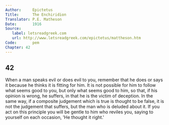 ```yaml
---
Author:     Epictetus  
Title:      The Enchiridion  
Translator: P.E. Matheson
Date:       1916  
Source:
   label: letsreadgreek.com
   url: http://www.letsreadgreek.com/epictetus/mattheson.htm
Code:       pem  
Chapter: 42
---
```

##  42

When a man speaks evil or does evil to you, remember that he does or says it
because he thinks it is fitting for him. It is not possible for him to follow
what seems good to you, but only what seems good to him, so that, if his
opinion is wrong, he suffers, in that he is the victim of deception. In the
same way, if a composite judgement which is true is thought to be false, it is
not the judgement that suffers, but the man who is deluded about it. If you act
on this principle you will be gentle to him who reviles you, saying to yourself
on each occasion, 'He thought it right.'


